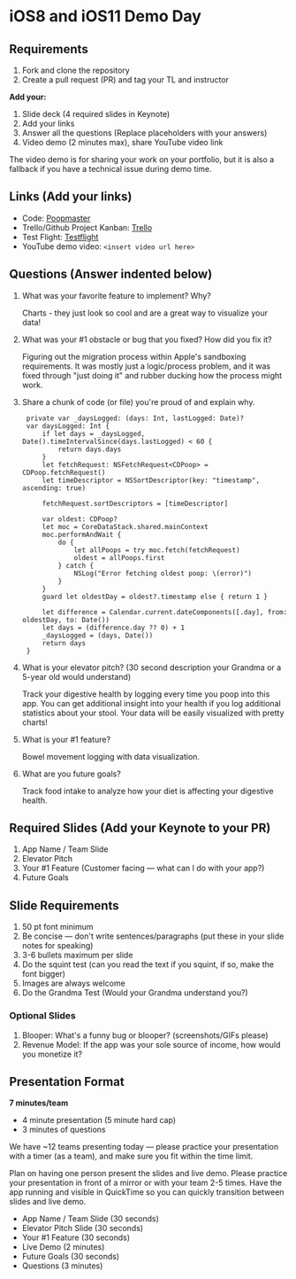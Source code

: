 # iOS8 and iOS11 Demo Day

## Requirements

1. Fork and clone the repository
2. Create a pull request (PR) and tag your TL and instructor

**Add your:**

1. Slide deck (4 required slides in Keynote)
2. Add your links
3. Answer all the questions (Replace placeholders with your answers)
4. Video demo (2 minutes max), share YouTube video link

The video demo is for sharing your work on your portfolio, but it is also a fallback if you have a technical issue during demo time.

## Links (Add your links)

* Code: [Poopmaster](https://github.com/mredig/Poopmaster)
* Trello/Github Project Kanban: [Trello](https://trello.com/invite/b/CHICMbjN/cbe78ac10b15a9d7d1c7b809562fad8a/poopmaster)
* Test Flight: [Testflight](https://testflight.apple.com/join/Dt85uyxu)
* YouTube demo video: `<insert video url here>`

## Questions (Answer indented below)

1. What was your favorite feature to implement? Why?

    Charts - they just look so cool and are a great way to visualize your data!

2. What was your #1 obstacle or bug that you fixed? How did you fix it?

    Figuring out the migration process within Apple's sandboxing requirements. It was mostly just a logic/process problem, and it was fixed through "just doing it" and rubber ducking how the process might work. 
  
3. Share a chunk of code (or file) you're proud of and explain why.

	    private var _daysLogged: (days: Int, lastLogged: Date)?
		var daysLogged: Int {
			if let days = _daysLogged, Date().timeIntervalSince(days.lastLogged) < 60 {
				return days.days
			}
			let fetchRequest: NSFetchRequest<CDPoop> = CDPoop.fetchRequest()
			let timeDescriptor = NSSortDescriptor(key: "timestamp", ascending: true)

			fetchRequest.sortDescriptors = [timeDescriptor]

			var oldest: CDPoop?
			let moc = CoreDataStack.shared.mainContext
			moc.performAndWait {
				do {
					let allPoops = try moc.fetch(fetchRequest)
					oldest = allPoops.first
				} catch {
					NSLog("Error fetching oldest poop: \(error)")
				}
			}
			guard let oldestDay = oldest?.timestamp else { return 1 }

			let difference = Calendar.current.dateComponents([.day], from: oldestDay, to: Date())
			let days = (difference.day ?? 0) + 1
			_daysLogged = (days, Date())
			return days
		}

  
4. What is your elevator pitch? (30 second description your Grandma or a 5-year old would understand)

    Track your digestive health by logging every time you poop into this app. You can get additional insight into your health if you log additional statistics about your stool. Your data will be easily visualized with pretty charts!
  
5. What is your #1 feature?

    Bowel movement logging with data visualization.
  
6. What are you future goals?

    Track food intake to analyze how your diet is affecting your digestive health.

## Required Slides (Add your Keynote to your PR)

1. App Name / Team Slide
2. Elevator Pitch
3. Your #1 Feature (Customer facing — what can I do with your app?)
4. Future Goals

## Slide Requirements

1. 50 pt font minimum
2. Be concise — don't write sentences/paragraphs (put these in your slide notes for speaking)
3. 3-6 bullets maximum per slide
4. Do the squint test (can you read the text if you squint, if so, make the font bigger)
6. Images are always welcome
7. Do the Grandma Test (Would your Grandma understand you?)

### Optional Slides

1. Blooper: What's a funny bug or blooper? (screenshots/GIFs please)
2. Revenue Model: If the app was your sole source of income, how would you monetize it?

## Presentation Format

**7 minutes/team**

* 4 minute presentation (5 minute hard cap)
* 3 minutes of questions

We have ~12 teams presenting today — please practice your presentation with a timer (as a team), and make sure you fit within the time limit.

Plan on having one person present the slides and live demo. Please practice your presentation in front of a mirror or with your team 2-5 times. Have the app running and visible in QuickTime so you can quickly transition between slides and live demo.

* App Name / Team Slide (30 seconds)
* Elevator Pitch Slide (30 seconds)
* Your #1 Feature (30 seconds)
* Live Demo (2 minutes)
* Future Goals (30 seconds)
* Questions (3 minutes)
